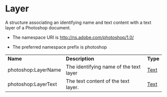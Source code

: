 # Layer

A structure associating an identifying name and text content with a text layer of a Photoshop document.

- The namespace URI is http://ns.adobe.com/photoshop/1.0/

- The preferred namespace prefix is photoshop

|    |           |    |
|----|-----------|----|
|**Name**|**Description**|**Type**|
|photoshop:LayerName|The identifying name of the text layer  |[Text](../index.md#text)|
|photoshop:LayerText|The text content of the text layer.  |[Text](../index.md#text)|
